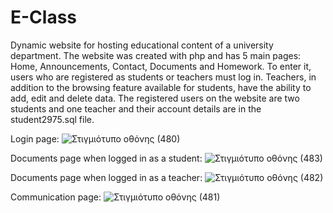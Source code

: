 # E-Class
Dynamic website for hosting educational content of a university department. The website was created with php and
has 5 main pages: Home, Announcements, Contact, Documents and Homework. To enter it, users who are 
registered as students or teachers must log in. Teachers, in addition to the browsing feature available for
students, have the ability to add, edit and delete data. The registered users on the website are two students and one teacher and 
their account details are in the student2975.sql file.

Login page:
![Στιγμιότυπο οθόνης (480)](https://user-images.githubusercontent.com/32638807/193563535-478adbf2-b185-4ea3-8e94-2236059bc354.png)

Documents page when logged in as a student:
![Στιγμιότυπο οθόνης (483)](https://user-images.githubusercontent.com/32638807/193563862-787b8d91-7d05-4efa-95bd-0a91f752d7f1.png)

Documents page when logged in as a teacher:
![Στιγμιότυπο οθόνης (482)](https://user-images.githubusercontent.com/32638807/193563929-271e884b-2ad7-4dee-b60f-5601f10cb798.png)

Communication page:
![Στιγμιότυπο οθόνης (481)](https://user-images.githubusercontent.com/32638807/193564003-0364dab4-b8d0-4cff-9f8e-301d8f1c6077.png)
